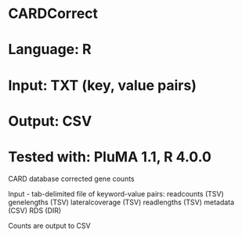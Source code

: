 # CARDCorrect
# Language: R
# Input: TXT (key, value pairs)
# Output: CSV
# Tested with: PluMA 1.1, R 4.0.0


CARD database corrected gene counts

Input - tab-delimited file of keyword-value pairs:
readcounts (TSV)
genelengths (TSV)
lateralcoverage (TSV)
readlengths (TSV)
metadata (CSV)
RDS (DIR)

Counts are output to CSV
